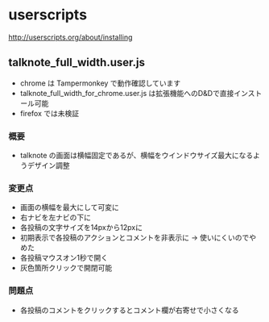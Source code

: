 userscripts
===========
http://userscripts.org/about/installing

## talknote_full_width.user.js

* chrome は Tampermonkey で動作確認しています
* talknote_full_width_for_chrome.user.js は拡張機能へのD&Dで直接インストール可能
* firefox では未検証

### 概要
* talknote の画面は横幅固定であるが、横幅をウインドウサイズ最大になるようデザイン調整

### 変更点
* 画面の横幅を最大にして可変に
* 右ナビを左ナビの下に
* 各投稿の文字サイズを14pxから12pxに
* 初期表示で各投稿のアクションとコメントを非表示に -> 使いにくいのでやめた
 * 各投稿マウスオン1秒で開く
 * 灰色箇所クリックで開閉可能

### 問題点
* 各投稿のコメントをクリックするとコメント欄が右寄せで小さくなる
 
